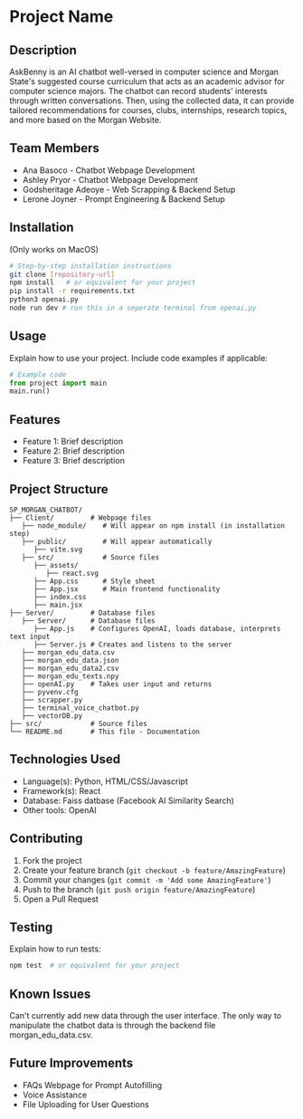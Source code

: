 # Project Name

## Description
AskBenny is an AI chatbot well-versed in computer science and Morgan State's suggested course curriculum that acts as an academic advisor for computer science majors. The chatbot can record students' interests through written conversations. Then, using the collected data, it can provide tailored recommendations for courses, clubs, internships, research topics, and more based on the Morgan Website.

## Team Members
- Ana Basoco - Chatbot Webpage Development
- Ashley Pryor - Chatbot Webpage Development
- Godsheritage Adeoye - Web Scrapping & Backend Setup
- Lerone Joyner - Prompt Engineering & Backend Setup

## Installation
(Only works on MacOS)
```bash
# Step-by-step installation instructions
git clone [repository-url]
npm install   # or equivalent for your project
pip install -r requirements.txt
python3 openai.py
node run dev # run this in a seperate terminal from openai.py
```

## Usage
Explain how to use your project. Include code examples if applicable:
```python
# Example code
from project import main
main.run()
```

## Features
- Feature 1: Brief description
- Feature 2: Brief description
- Feature 3: Brief description

## Project Structure
```
SP_MORGAN_CHATBOT/
├── Client/         # Webpage files
   ├── node_module/    # Will appear on npm install (in installation step)
   ├── public/         # Will appear automatically 
      ├── vite.svg     
   ├── src/            # Source files
      ├── assets/
         ├── react.svg  
      ├── App.css      # Style sheet   
      ├── App.jsx      # Main frontend functionality  
      ├── index.css  
      ├── main.jsx  
├── Server/         # Database files
   ├── Server/      # Database files
      ├── App.js    # Configures OpenAI, loads database, interprets text input
      ├── Server.js # Creates and listens to the server
   ├── morgan_edu_data.csv  
   ├── morgan_edu_data.json  
   ├── morgan_edu_data2.csv
   ├── morgan_edu_texts.npy
   ├── openAI.py    # Takes user input and returns 
   ├── pyvenv.cfg
   ├── scrapper.py
   ├── terminal_voice_chatbot.py
   ├── vectorDB.py
├── src/            # Source files
└── README.md       # This file - Documentation
```

## Technologies Used
- Language(s): Python, HTML/CSS/Javascript
- Framework(s): React
- Database: Faiss datbase (Facebook AI Similarity Search)
- Other tools: OpenAI

## Contributing
1. Fork the project
2. Create your feature branch (`git checkout -b feature/AmazingFeature`)
3. Commit your changes (`git commit -m 'Add some AmazingFeature'`)
4. Push to the branch (`git push origin feature/AmazingFeature`)
5. Open a Pull Request

## Testing
Explain how to run tests:
```bash
npm test  # or equivalent for your project
```

## Known Issues
Can't currently add new data through the user interface. The only way to manipulate the chatbot data is
through the backend file morgan_edu_data.csv.

## Future Improvements
- FAQs Webpage for Prompt Autofilling
- Voice Assistance
- File Uploading for User Questions
